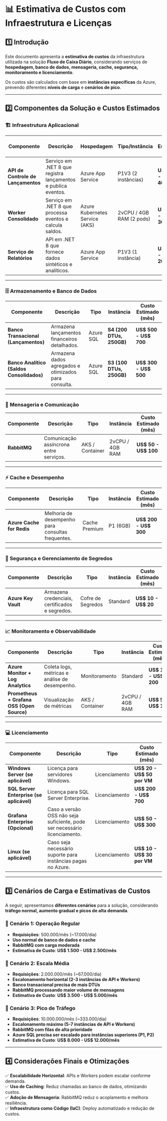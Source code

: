 # 📊 Estimativa de Custos com Infraestrutura e Licenças

## 1️⃣ Introdução

Este documento apresenta a **estimativa de custos** da infraestrutura utilizada na solução **Fluxo de Caixa Diário**, considerando serviços de **hospedagem, banco de dados, mensageria, cache, segurança, monitoramento e licenciamento**.

Os custos são calculados com base em **instâncias específicas** da Azure, prevendo diferentes **níveis de carga** e **cenários de pico**.

---

## 2️⃣ Componentes da Solução e Custos Estimados

### 🏗 **Infraestrutura Aplicacional**
| Componente                  | Descrição | Hospedagem | Tipo/Instância | Custo Estimado (mês) |
|-----------------------------|-----------|------------|----------------|----------------------|
| **API de Controle de Lançamentos** | Serviço em .NET 8 que registra lançamentos e publica eventos. | Azure App Service | P1V3 (2 instâncias) | **US$ 200 - US$ 400** |
| **Worker Consolidado** | Serviço em .NET 8 que processa eventos e calcula saldos. | Azure Kubernetes Service (AKS) | 2vCPU / 4GB RAM (2 pods) | **US$ 150 - US$ 300** |
| **Serviço de Relatórios** | API em .NET 8 que fornece dados sintéticos e analíticos. | Azure App Service | P1V3 (1 instância) | **US$ 100 - US$ 200** |

---

### 🗄 **Armazenamento e Banco de Dados**
| Componente                  | Descrição | Tipo | Instância | Custo Estimado (mês) |
|-----------------------------|-----------|------|-----------|----------------------|
| **Banco Transacional (Lançamentos)** | Armazena lançamentos financeiros detalhados. | Azure SQL | **S4 (200 DTUs, 250GB)** | **US$ 500 - US$ 700** |
| **Banco Analítico (Saldos Consolidados)** | Armazena dados agregados e otimizados para consulta. | Azure SQL | **S3 (100 DTUs, 250GB)** | **US$ 300 - US$ 500** |

---

### 📩 **Mensageria e Comunicação**
| Componente | Descrição | Tipo | Instância | Custo Estimado (mês) |
|------------|-----------|------|-----------|----------------------|
| **RabbitMQ** | Comunicação assíncrona entre serviços. | AKS / Container | 2vCPU / 4GB RAM | **US$ 50 - US$ 100** |

---

### ⚡ **Cache e Desempenho**
| Componente | Descrição | Tipo | Instância | Custo Estimado (mês) |
|------------|-----------|------|-----------|----------------------|
| **Azure Cache for Redis** | Melhoria de desempenho para consultas frequentes. | Cache Premium | P1 (6GB) | **US$ 200 - US$ 300** |

---

### 🔐 **Segurança e Gerenciamento de Segredos**
| Componente | Descrição | Tipo | Instância | Custo Estimado (mês) |
|------------|-----------|------|-----------|----------------------|
| **Azure Key Vault** | Armazena credenciais, certificados e segredos. | Cofre de Segredos | Standard | **US$ 10 - US$ 20** |

---

### 📈 **Monitoramento e Observabilidade**
| Componente | Descrição | Tipo | Instância | Custo Estimado (mês) |
|------------|-----------|------|-----------|----------------------|
| **Azure Monitor + Log Analytics** | Coleta logs, métricas e análise de desempenho. | Monitoramento | Standard | **US$ 100 - US$ 200** |
| **Prometheus + Grafana OSS (Open Source)** | Visualização de métricas | AKS / Container | 2vCPU / 4GB RAM | **US$ 50 - US$ 100** |

---

### 💻 **Licenciamento**
| Componente | Descrição | Tipo | Custo Estimado (mês) |
|------------|-----------|------|----------------------|
| **Windows Server (se aplicável)** | Licença para servidores Windows. | Licenciamento | **US$ 20 - US$ 50 por VM** |
| **SQL Server Enterprise (se aplicável)** | Licença para SQL Server Enterprise. | Licenciamento | **US$ 200 - US$ 700** |
| **Grafana Enterprise (Opcional)** | Caso a versão OSS não seja suficiente, pode ser necessário licenciamento. | Licenciamento | **US$ 50 - US$ 300** |
| **Linux (se aplicável)** | Caso seja necessário suporte para instâncias pagas no Azure. | Licenciamento | **US$ 10 - US$ 30 por VM** |

---

## 3️⃣ **Cenários de Carga e Estimativas de Custos**

A seguir, apresentamos **diferentes cenários** para a solução, considerando **tráfego normal, aumento gradual e picos de alta demanda**.

### 📌 **Cenário 1: Operação Regular**
- **Requisições**: 500.000/mês (~17.000/dia)
- **Uso normal de banco de dados e cache**
- **RabbitMQ com carga moderada**
- **Estimativa de Custo**: **US$ 1.500 - US$ 2.500/mês**

### 📌 **Cenário 2: Escala Média**
- **Requisições**: 2.000.000/mês (~67.000/dia)
- **Escalonamento horizontal (2-3 instâncias de API e Workers)**
- **Banco transacional precisa de mais DTUs**
- **RabbitMQ processando maior volume de mensagens**
- **Estimativa de Custo**: **US$ 3.500 - US$ 5.000/mês**

### 📌 **Cenário 3: Pico de Tráfego**
- **Requisições**: 10.000.000/mês (~333.000/dia)
- **Escalonamento máximo (5-7 instâncias de API e Workers)**
- **RabbitMQ com filas de alta prioridade**
- **Azure SQL precisa ser escalado para instâncias superiores (P1, P2)**
- **Estimativa de Custo**: **US$ 8.000 - US$ 12.000/mês**

---

## 4️⃣ **Considerações Finais e Otimizações**

✅ **Escalabilidade Horizontal**: APIs e Workers podem escalar conforme demanda.  
✅ **Uso de Caching**: Reduz chamadas ao banco de dados, otimizando custos.  
✅ **Adoção de Mensageria**: RabbitMQ reduz o acoplamento e melhora resiliência.  
✅ **Infraestrutura como Código (IaC)**: Deploy automatizado e redução de custos.  


